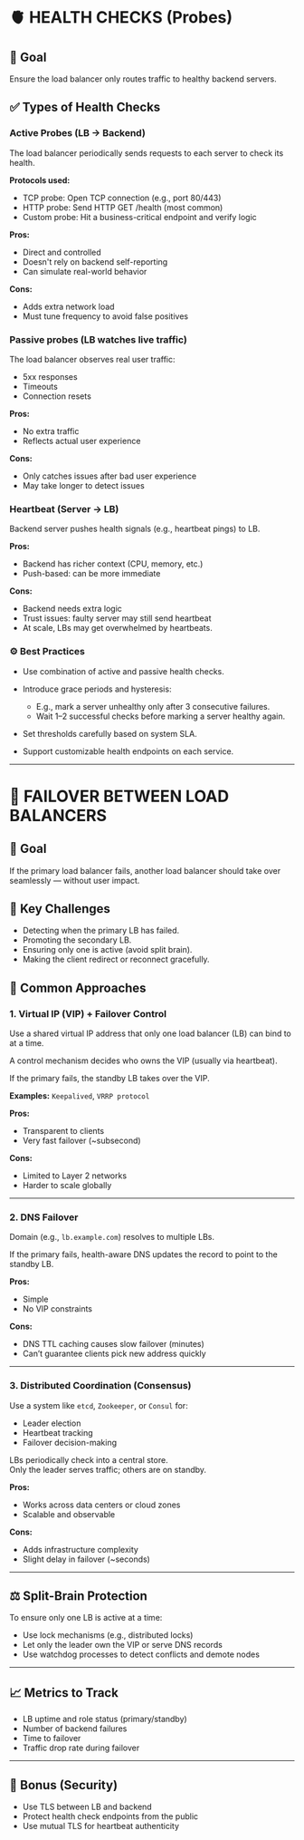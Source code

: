 # 🫀 HEALTH CHECKS (Probes)

## 🎯 Goal

Ensure the load balancer only routes traffic to healthy backend servers.

## ✅ Types of Health Checks

### Active Probes (LB → Backend)

The load balancer periodically sends requests to each server to check its health.

**Protocols used:**

- TCP probe: Open TCP connection (e.g., port 80/443)
- HTTP probe: Send HTTP GET /health (most common)
- Custom probe: Hit a business-critical endpoint and verify logic

**Pros:**

- Direct and controlled
- Doesn't rely on backend self-reporting
- Can simulate real-world behavior

**Cons:**

- Adds extra network load
- Must tune frequency to avoid false positives
  
### Passive probes (LB watches live traffic)

The load balancer observes real user traffic:

- 5xx responses
- Timeouts
- Connection resets

**Pros:**

- No extra traffic
- Reflects actual user experience

**Cons:**

- Only catches issues after bad user experience
- May take longer to detect issues

### Heartbeat (Server → LB)

Backend server pushes health signals (e.g., heartbeat pings) to LB.

**Pros:**

- Backend has richer context (CPU, memory, etc.)
- Push-based: can be more immediate

**Cons:**

- Backend needs extra logic
- Trust issues: faulty server may still send heartbeat
- At scale, LBs may get overwhelmed by heartbeats.

### ⚙️ Best Practices

- Use combination of active and passive health checks.
- Introduce grace periods and hysteresis:
  - E.g., mark a server unhealthy only after 3 consecutive failures.
  - Wait 1–2 successful checks before marking a server healthy again.

- Set thresholds carefully based on system SLA.

- Support customizable health endpoints on each service.

--- 

# 🔁 FAILOVER BETWEEN LOAD BALANCERS

## 🎯 Goal

If the primary load balancer fails, another load balancer should take over seamlessly — without user impact.

## 🔑 Key Challenges

- Detecting when the primary LB has failed.
- Promoting the secondary LB.
- Ensuring only one is active (avoid split brain).
- Making the client redirect or reconnect gracefully.

## 🧩 Common Approaches

### 1. Virtual IP (VIP) + Failover Control

Use a shared virtual IP address that only one load balancer (LB) can bind to at a time.

A control mechanism decides who owns the VIP (usually via heartbeat).

If the primary fails, the standby LB takes over the VIP.

**Examples:** `Keepalived`, `VRRP protocol`

**Pros:**

- Transparent to clients  
- Very fast failover (~subsecond)

**Cons:**

- Limited to Layer 2 networks  
- Harder to scale globally

---

### 2. DNS Failover

Domain (e.g., `lb.example.com`) resolves to multiple LBs.

If the primary fails, health-aware DNS updates the record to point to the standby LB.

**Pros:**

- Simple  
- No VIP constraints

**Cons:**

- DNS TTL caching causes slow failover (minutes)  
- Can’t guarantee clients pick new address quickly

---

### 3. Distributed Coordination (Consensus)

Use a system like `etcd`, `Zookeeper`, or `Consul` for:

- Leader election  
- Heartbeat tracking  
- Failover decision-making

LBs periodically check into a central store.  
Only the leader serves traffic; others are on standby.

**Pros:**

- Works across data centers or cloud zones  
- Scalable and observable

**Cons:**

- Adds infrastructure complexity  
- Slight delay in failover (~seconds)

---

## ⚖️ Split-Brain Protection

To ensure only one LB is active at a time:

- Use lock mechanisms (e.g., distributed locks)  
- Let only the leader own the VIP or serve DNS records  
- Use watchdog processes to detect conflicts and demote nodes

---

## 📈 Metrics to Track

- LB uptime and role status (primary/standby)  
- Number of backend failures  
- Time to failover  
- Traffic drop rate during failover

---

## 🔐 Bonus (Security)

- Use TLS between LB and backend  
- Protect health check endpoints from the public  
- Use mutual TLS for heartbeat authenticity